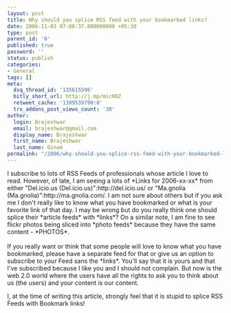 ```yaml
---
layout: post
title: Why should you splice RSS feed with your bookmarked links?
date: 2006-11-03 07:08:37.000000000 +05:30
type: post
parent_id: '0'
published: true
password: ''
status: publish
categories:
- General
tags: []
meta:
  dsq_thread_id: '135615596'
  bitly_short_url: http://j.mp/mic00Z
  retweet_cache: '1309539790:0'
  trx_addons_post_views_count: '38'
author:
  login: Brajeshwar
  email: brajeshwar@gmail.com
  display_name: Brajeshwar
  first_name: Brajeshwar
  last_name: Oinam
permalink: "/2006/why-should-you-splice-rss-feed-with-your-bookmarked-links/"
---
```

<p>I subscribe to lots of RSS Feeds of professionals whose article I love to read. However, of late, I am seeing a lots of *Links for 2006-xx-xx* from either "Del.icio.us (Del.icio.us)":http://del.icio.us/ or "Ma.gnolia (Ma.gnolia)":http://ma.gnolia.com/. I am not sure about others but if you ask me I don't really like to know what you have bookmarked or what is your favorite link of that day. I may be wrong but do you really think one should splice their *article feeds* with *links*? On a similar note, I am fine to see flickr photos being sliced into *photo feeds* because they have the same content - *PHOTOS*.<br />
<br />
If you really want or think that some people will love to know what you have bookmarked, please have a separate feed for that or give us an option to subscribe to your Feed sans the *links*. You'll say that it is yours and that I've subscribed because I like you and I should not complain. But now is the web 2.0 world where the users have all the rights to ask you to think about us (the users) and your content is our content.</p>
<p>I, at the time of writing this article, strongly feel that it is stupid to splice RSS Feeds with Bookmark links!</p>
